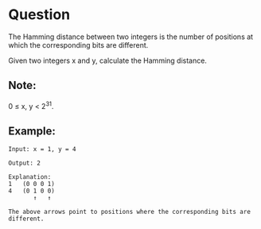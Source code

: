# Question
The Hamming distance between two integers is the number of positions at which the corresponding bits are different.

Given two integers x and y, calculate the Hamming distance.

## Note:
0 ≤ x, y < 2<sup>31</sup>.

## Example:
```
Input: x = 1, y = 4

Output: 2

Explanation:
1   (0 0 0 1)
4   (0 1 0 0)
       ↑   ↑

The above arrows point to positions where the corresponding bits are different.
```

